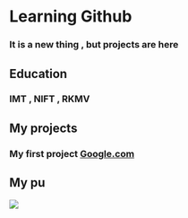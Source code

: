 # Learning Github 
### It is a new thing , but projects are here 
## Education
### IMT , NIFT , RKMV
## My projects
### My first project [Google.com](https://www.google.com)
## My pu
![](/images/174A9142.JPG)
